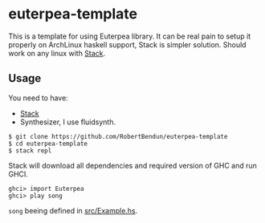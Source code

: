 # euterpea-template

This is a template for using Euterpea library. It can be real pain to setup it properly on ArchLinux haskell support, Stack is simpler solution. Should work on any linux with [Stack](https://docs.haskellstack.org/en/stable/README/).

## Usage

You need to have:
- [Stack](https://github.com/RobertBendun/euterpea-template)
- Synthesizer, I use fluidsynth.

```console
$ git clone https://github.com/RobertBendun/euterpea-template
$ cd euterpea-template
$ stack repl
```

Stack will download all dependencies and required version of GHC and run GHCI.

```
ghci> import Euterpea
ghci> play song
```

`song` beeing defined in [src/Example.hs](src/Example.hs).
